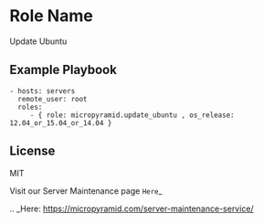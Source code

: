 Role Name
========

Update Ubuntu

Example Playbook
-------------------------

    - hosts: servers
      remote_user: root
      roles:
         - { role: micropyramid.update_ubuntu , os_release: 12.04_or_15.04_or_14.04 }

License
-------

MIT

Visit our Server Maintenance page `Here`_

.. _Here: https://micropyramid.com/server-maintenance-service/
